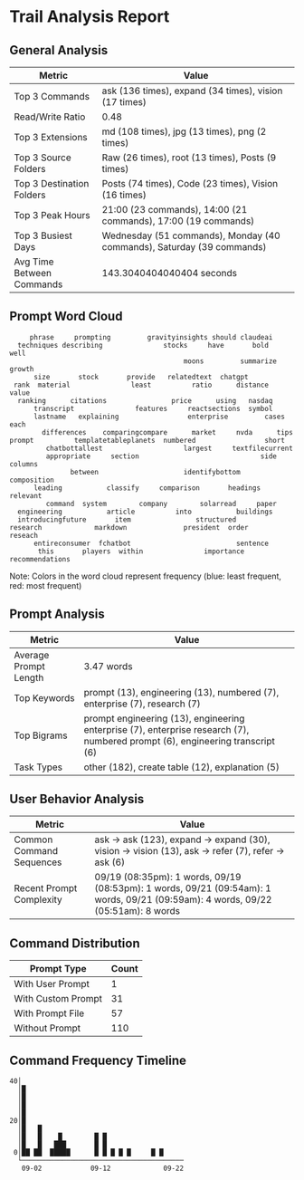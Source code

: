 # Trail Analysis Report

## General Analysis
| Metric | Value |
|--------|-------|
| Top 3 Commands | ask (136 times), expand (34 times), vision (17 times) |
| Read/Write Ratio | 0.48 |
| Top 3 Extensions | md (108 times), jpg (13 times), png (2 times) |
| Top 3 Source Folders | Raw (26 times), root (13 times), Posts (9 times) |
| Top 3 Destination Folders | Posts (74 times), Code (23 times), Vision (16 times) |
| Top 3 Peak Hours | 21:00 (23 commands), 14:00 (21 commands), 17:00 (19 commands) |
| Top 3 Busiest Days | Wednesday (51 commands), Monday (40 commands), Saturday (39 commands) |
| Avg Time Between Commands | 143.3040404040404 seconds |

## Prompt Word Cloud
```
     phrase     prompting         gravityinsights should claudeai               
  techniques describing               stocks     have       bold   well         
                                           moons         summarize      growth  
      size       stock       provide   relatedtext  chatgpt                     
 rank  material               least          ratio      distance     value      
  ranking      citations                price      using   nasdaq               
      transcript               features     reactsections  symbol               
      lastname   explaining                 enterprise         cases        each
        differences    comparingcompare      market     nvda      tips          
prompt          templatetableplanets  numbered                 short            
         chatbottallest                    largest     textfilecurrent          
         appropriate     section                              side   columns    
               between                     identifybottom           composition 
      leading           classify     comparison       headings   relevant       
         command  system        company        solarread     paper              
  engineering           article          into           buildings               
  introducingfuture       item                structured                        
research             markdown              president  order     reseach         
      entireconsumer  fchatbot                          sentence                
       this       players  within               importance       recommendations

```

Note: Colors in the word cloud represent frequency (blue: least frequent, red: most frequent)

## Prompt Analysis
| Metric | Value |
|--------|-------|
| Average Prompt Length | 3.47 words |
| Top Keywords | prompt (13), engineering (13), numbered (7), enterprise (7), research (7) |
| Top Bigrams | prompt engineering (13), engineering enterprise (7), enterprise research (7), numbered prompt (6), engineering transcript (6) |
| Task Types | other (182), create table (12), explanation (5) |

## User Behavior Analysis
| Metric | Value |
|--------|-------|
| Common Command Sequences | ask → ask (123), expand → expand (30), vision → vision (13), ask → refer (7), refer → ask (6) |
| Recent Prompt Complexity | 09/19 (08:35pm): 1 words, 09/19 (08:53pm): 1 words, 09/21 (09:54am): 1 words, 09/21 (09:59am): 4 words, 09/22 (05:51am): 8 words |

## Command Distribution
| Prompt Type | Count |
|-------------|-------|
| With User Prompt | 1 |
| With Custom Prompt | 31 |
| With Prompt File | 57 |
| Without Prompt | 110 |

## Command Frequency Timeline
```
40│                                        
  │█                                       
  │█                                       
  │█                                       
  │█                                       
20│█                                       
  │█   █                                   
  │█   █    █        █ █                   
  │█   █   ███       █ █                   
 0│██ ██  █████      █ █ █ █ █     █ █     
  └────────────────────────────────────────
   09-02            09-12             09-22
```
